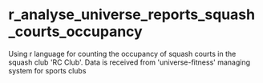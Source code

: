 # r_analyse_universe_reports_squash_courts_occupancy
Using r language for counting the occupancy of squash courts in the squash club 'RC Club'. Data is received from 'universe-fitness' managing system for sports clubs
